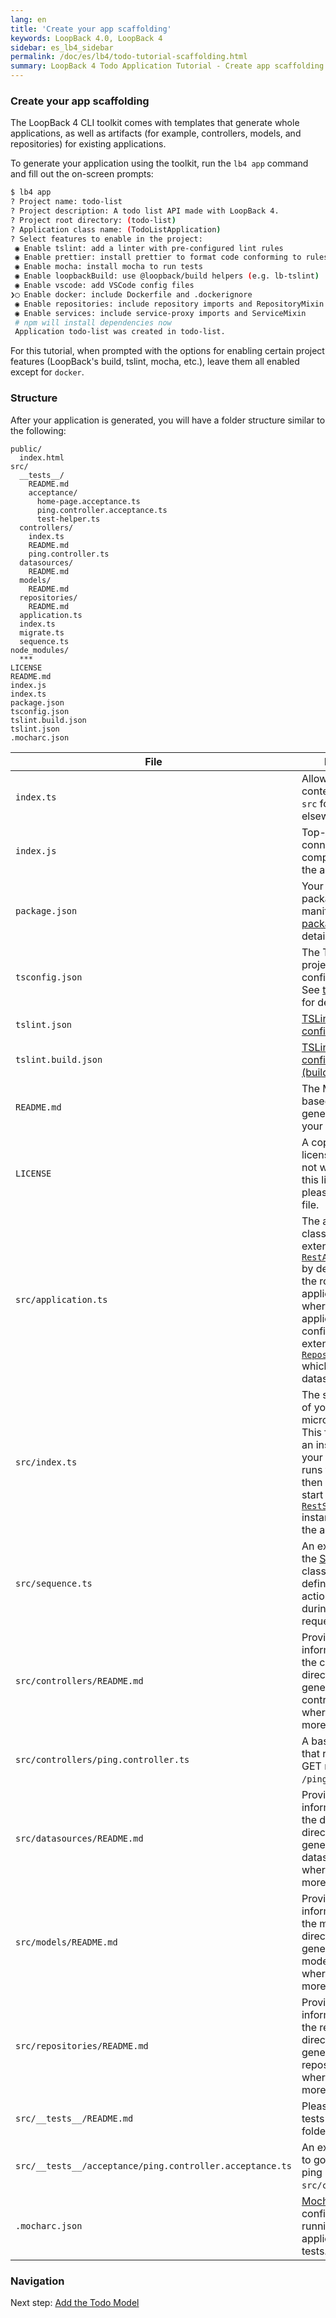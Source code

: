 ```yaml
---
lang: en
title: 'Create your app scaffolding'
keywords: LoopBack 4.0, LoopBack 4
sidebar: es_lb4_sidebar
permalink: /doc/es/lb4/todo-tutorial-scaffolding.html
summary: LoopBack 4 Todo Application Tutorial - Create app scaffolding
---
```


### Create your app scaffolding

The LoopBack 4 CLI toolkit comes with templates that generate whole
applications, as well as artifacts (for example, controllers, models, and
repositories) for existing applications.

To generate your application using the toolkit, run the `lb4 app` command and
fill out the on-screen prompts:

```sh
$ lb4 app
? Project name: todo-list
? Project description: A todo list API made with LoopBack 4.
? Project root directory: (todo-list)
? Application class name: (TodoListApplication)
? Select features to enable in the project:
 ◉ Enable tslint: add a linter with pre-configured lint rules
 ◉ Enable prettier: install prettier to format code conforming to rules
 ◉ Enable mocha: install mocha to run tests
 ◉ Enable loopbackBuild: use @loopback/build helpers (e.g. lb-tslint)
 ◉ Enable vscode: add VSCode config files
❯◯ Enable docker: include Dockerfile and .dockerignore
 ◉ Enable repositories: include repository imports and RepositoryMixin
 ◉ Enable services: include service-proxy imports and ServiceMixin
 # npm will install dependencies now
 Application todo-list was created in todo-list.
```

For this tutorial, when prompted with the options for enabling certain project
features (LoopBack's build, tslint, mocha, etc.), leave them all enabled except
for `docker`.

### Structure

After your application is generated, you will have a folder structure similar to
the following:

```text
public/
  index.html
src/
  __tests__/
    README.md
    acceptance/
      home-page.acceptance.ts
      ping.controller.acceptance.ts
      test-helper.ts
  controllers/
    index.ts
    README.md
    ping.controller.ts
  datasources/
    README.md
  models/
    README.md
  repositories/
    README.md
  application.ts
  index.ts
  migrate.ts
  sequence.ts
node_modules/
  ***
LICENSE
README.md
index.js
index.ts
package.json
tsconfig.json
tslint.build.json
tslint.json
.mocharc.json
```

| File                                                     | Purpose                                                                                                                                                                                                                                                                                                                                                                                   |
| -------------------------------------------------------- | ----------------------------------------------------------------------------------------------------------------------------------------------------------------------------------------------------------------------------------------------------------------------------------------------------------------------------------------------------------------------------------------- |
| `index.ts`                                               | Allows importing contents of the `src` folder (for use elsewhere)                                                                                                                                                                                                                                                                                                                         |
| `index.js`                                               | Top-level file connecting components of the application.                                                                                                                                                                                                                                                                                                                                  |
| `package.json`                                           | Your application's package manifest. See [package.json](https://docs.npmjs.com/files/package.json) for details.                                                                                                                                                                                                                                                                           |
| `tsconfig.json`                                          | The TypeScript project configuration. See [tsconfig.json](http://www.typescriptlang.org/docs/handbook/tsconfig-json.html) for details.                                                                                                                                                                                                                                                    |
| `tslint.json`                                            | [TSLint configuration](https://palantir.github.io/tslint/usage/tslint-json/)                                                                                                                                                                                                                                                                                                              |
| `tslint.build.json`                                      | [TSLint configuration (build only)](https://palantir.github.io/tslint/usage/tslint-json/)                                                                                                                                                                                                                                                                                                 |
| `README.md`                                              | The Markdown-based README generated for your application.                                                                                                                                                                                                                                                                                                                                 |
| `LICENSE`                                                | A copy of the MIT license. If you do not wish to use this license, please delete this file.                                                                                                                                                                                                                                                                                               |
| `src/application.ts`                                     | The application class, which extends [`RestApplication`](http://apidocs.strongloop.com/@loopback%2fdocs/rest.html#RestApplication) by default. This is the root of your application, and is where your application will be configured. It also extends [`RepositoryMixin`](https://apidocs.strongloop.com/@loopback%2fdocs/repository.html#RepositoryMixin) which defines the datasource. |
| `src/index.ts`                                           | The starting point of your microservice. This file creates an instance of your application, runs the booter, then attempts to start the [`RestServer`](http://apidocs.strongloop.com/@loopback%2fdocs/rest.html#RestServer) instance bound to the application.                                                                                                                            |
| `src/sequence.ts`                                        | An extension of the [Sequence](Sequence.md) class used to define the set of actions to take during a REST request/response.                                                                                                                                                                                                                                                               |
| `src/controllers/README.md`                              | Provides information about the controller directory, how to generate new controllers, and where to find more information.                                                                                                                                                                                                                                                                 |
| `src/controllers/ping.controller.ts`                     | A basic controller that responds to GET requests at `/ping`.                                                                                                                                                                                                                                                                                                                              |
| `src/datasources/README.md`                              | Provides information about the datasources directory, how to generate new datasources, and where to find more information.                                                                                                                                                                                                                                                                |
| `src/models/README.md`                                   | Provides information about the models directory, how to generate new models, and where to find more information.                                                                                                                                                                                                                                                                          |
| `src/repositories/README.md`                             | Provides information about the repositories directory, how to generate new repositories, and where to find more information.                                                                                                                                                                                                                                                              |
| `src/__tests__/README.md`                                | Please place your tests in this folder.                                                                                                                                                                                                                                                                                                                                                   |
| `src/__tests__/acceptance/ping.controller.acceptance.ts` | An example test to go with the ping controller in `src/controllers`.                                                                                                                                                                                                                                                                                                                      |
| `.mocharc.json`                                          | [Mocha](https://mochajs.org/) configuration for running your application's tests.                                                                                                                                                                                                                                                                                                         |

### Navigation

Next step: [Add the Todo Model](todo-tutorial-model.md)
